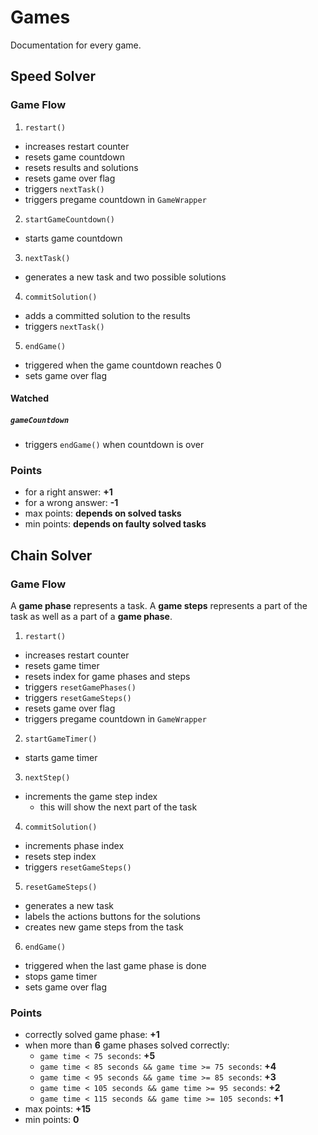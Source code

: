 # Games

Documentation for every game.

## Speed Solver

### Game Flow

1. `restart()`
  - increases restart counter
  - resets game countdown
  - resets results and solutions
  - resets game over flag
  - triggers `nextTask()`
  - triggers pregame countdown in `GameWrapper`
2. `startGameCountdown()`
  - starts game countdown
3. `nextTask()`
  - generates a new task and two possible solutions
4. `commitSolution()`
  - adds a committed solution to the results
  - triggers `nextTask()`
5. `endGame()`
  - triggered when the game countdown reaches 0
  - sets game over flag

#### Watched
##### `gameCountdown`
- triggers `endGame()` when countdown is over

### Points

- for a right answer: **+1**
- for a wrong answer: **-1**
- max points: **depends on solved tasks**
- min points: **depends on faulty solved tasks**

## Chain Solver

### Game Flow

A **game phase** represents a task. A **game steps** represents a part of the task as well as a part of a **game phase**.

1. `restart()`
  - increases restart counter
  - resets game timer
  - resets index for game phases and steps
  - triggers `resetGamePhases()`
  - triggers `resetGameSteps()`
  - resets game over flag
  - triggers pregame countdown in `GameWrapper`
2. `startGameTimer()`
  - starts game timer
3. `nextStep()`
  - increments the game step index
    - this will show the next part of the task
4. `commitSolution()`
  - increments phase index
  - resets step index
  - triggers `resetGameSteps()`
5. `resetGameSteps()`
  - generates a new task
  - labels the actions buttons for the solutions
  - creates new game steps from the task
6. `endGame()`
  - triggered when the last game phase is done
  - stops game timer
  - sets game over flag

### Points

- correctly solved game phase: **+1**
- when more than **6** game phases solved correctly:
  - `game time < 75 seconds`: **+5**
  - `game time < 85 seconds && game time >= 75 seconds`: **+4**
  - `game time < 95 seconds && game time >= 85 seconds`: **+3**
  - `game time < 105 seconds && game time >= 95 seconds`: **+2**
  - `game time < 115 seconds && game time >= 105 seconds`: **+1**
- max points: **+15**
- min points: **0**
